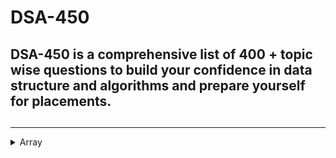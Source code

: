 # DSA-450
##  DSA-450 is a comprehensive list of 400 + topic wise questions to build your confidence in data structure and algorithms and prepare yourself for placements.
## 
<hr>

<details>
<summary>Array</summary>
<br>
[1 Reverse the array 3](https://www.geeksforgeeks.org/write-a-program-to-reverse-an-array-or-string/)
</details>
